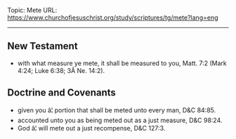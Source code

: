 Topic: Mete
URL: https://www.churchofjesuschrist.org/study/scriptures/tg/mete?lang=eng

---

## New Testament

- with what measure ye mete, it shall be measured to you, Matt. 7:2 (Mark 4:24; Luke 6:38; 3Â Ne. 14:2).

## Doctrine and Covenants

- given you â¦ portion that shall be meted unto every man, D&C 84:85.
- accounted unto you as being meted out as a just measure, D&C 98:24.
- God â¦ will mete out a just recompense, D&C 127:3.


